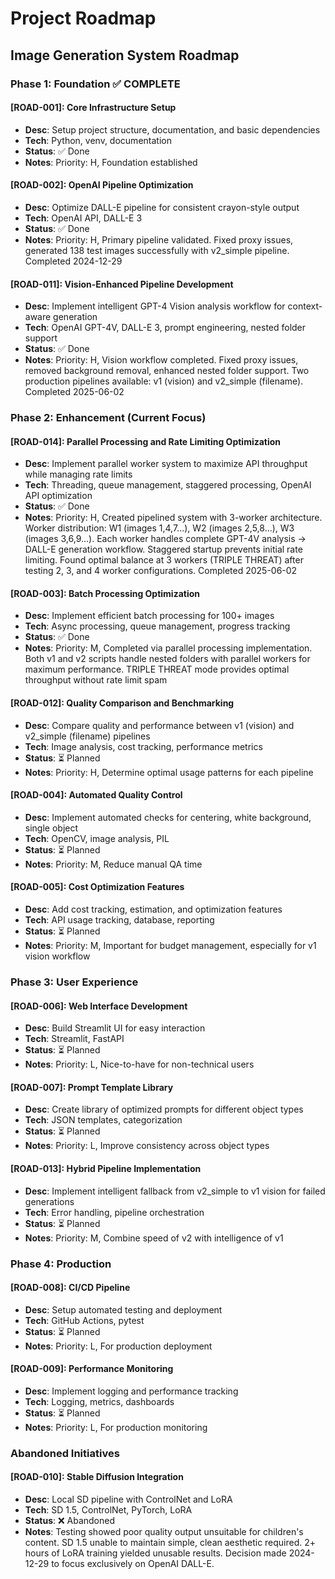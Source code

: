 # Project Roadmap

## Image Generation System Roadmap

### Phase 1: Foundation ✅ COMPLETE
#### [ROAD-001]: Core Infrastructure Setup
- **Desc**: Setup project structure, documentation, and basic dependencies
- **Tech**: Python, venv, documentation
- **Status**: ✅ Done
- **Notes**: Priority: H, Foundation established

#### [ROAD-002]: OpenAI Pipeline Optimization
- **Desc**: Optimize DALL-E pipeline for consistent crayon-style output
- **Tech**: OpenAI API, DALL-E 3
- **Status**: ✅ Done
- **Notes**: Priority: H, Primary pipeline validated. Fixed proxy issues, generated 138 test images successfully with v2_simple pipeline. Completed 2024-12-29

#### [ROAD-011]: Vision-Enhanced Pipeline Development
- **Desc**: Implement intelligent GPT-4 Vision analysis workflow for context-aware generation
- **Tech**: OpenAI GPT-4V, DALL-E 3, prompt engineering, nested folder support
- **Status**: ✅ Done
- **Notes**: Priority: H, Vision workflow completed. Fixed proxy issues, removed background removal, enhanced nested folder support. Two production pipelines available: v1 (vision) and v2_simple (filename). Completed 2025-06-02

### Phase 2: Enhancement (Current Focus)
#### [ROAD-014]: Parallel Processing and Rate Limiting Optimization
- **Desc**: Implement parallel worker system to maximize API throughput while managing rate limits
- **Tech**: Threading, queue management, staggered processing, OpenAI API optimization
- **Status**: ✅ Done
- **Notes**: Priority: H, Created pipelined system with 3-worker architecture. Worker distribution: W1 (images 1,4,7...), W2 (images 2,5,8...), W3 (images 3,6,9...). Each worker handles complete GPT-4V analysis → DALL-E generation workflow. Staggered startup prevents initial rate limiting. Found optimal balance at 3 workers (TRIPLE THREAT) after testing 2, 3, and 4 worker configurations. Completed 2025-06-02

#### [ROAD-003]: Batch Processing Optimization
- **Desc**: Implement efficient batch processing for 100+ images
- **Tech**: Async processing, queue management, progress tracking
- **Status**: ✅ Done
- **Notes**: Priority: M, Completed via parallel processing implementation. Both v1 and v2 scripts handle nested folders with parallel workers for maximum performance. TRIPLE THREAT mode provides optimal throughput without rate limit spam

#### [ROAD-012]: Quality Comparison and Benchmarking
- **Desc**: Compare quality and performance between v1 (vision) and v2_simple (filename) pipelines
- **Tech**: Image analysis, cost tracking, performance metrics
- **Status**: ⏳ Planned
- **Notes**: Priority: H, Determine optimal usage patterns for each pipeline

#### [ROAD-004]: Automated Quality Control
- **Desc**: Implement automated checks for centering, white background, single object
- **Tech**: OpenCV, image analysis, PIL
- **Status**: ⏳ Planned
- **Notes**: Priority: M, Reduce manual QA time

#### [ROAD-005]: Cost Optimization Features
- **Desc**: Add cost tracking, estimation, and optimization features
- **Tech**: API usage tracking, database, reporting
- **Status**: ⏳ Planned
- **Notes**: Priority: M, Important for budget management, especially for v1 vision workflow

### Phase 3: User Experience
#### [ROAD-006]: Web Interface Development
- **Desc**: Build Streamlit UI for easy interaction
- **Tech**: Streamlit, FastAPI
- **Status**: ⏳ Planned
- **Notes**: Priority: L, Nice-to-have for non-technical users

#### [ROAD-007]: Prompt Template Library
- **Desc**: Create library of optimized prompts for different object types
- **Tech**: JSON templates, categorization
- **Status**: ⏳ Planned
- **Notes**: Priority: L, Improve consistency across object types

#### [ROAD-013]: Hybrid Pipeline Implementation
- **Desc**: Implement intelligent fallback from v2_simple to v1 vision for failed generations
- **Tech**: Error handling, pipeline orchestration
- **Status**: ⏳ Planned
- **Notes**: Priority: M, Combine speed of v2 with intelligence of v1

### Phase 4: Production
#### [ROAD-008]: CI/CD Pipeline
- **Desc**: Setup automated testing and deployment
- **Tech**: GitHub Actions, pytest
- **Status**: ⏳ Planned
- **Notes**: Priority: L, For production deployment

#### [ROAD-009]: Performance Monitoring
- **Desc**: Implement logging and performance tracking
- **Tech**: Logging, metrics, dashboards
- **Status**: ⏳ Planned
- **Notes**: Priority: L, For production monitoring

### Abandoned Initiatives
#### [ROAD-010]: Stable Diffusion Integration
- **Desc**: Local SD pipeline with ControlNet and LoRA
- **Tech**: SD 1.5, ControlNet, PyTorch, LoRA
- **Status**: ❌ Abandoned
- **Notes**: Testing showed poor quality output unsuitable for children's content. SD 1.5 unable to maintain simple, clean aesthetic required. 2+ hours of LoRA training yielded unusable results. Decision made 2024-12-29 to focus exclusively on OpenAI DALL-E. 